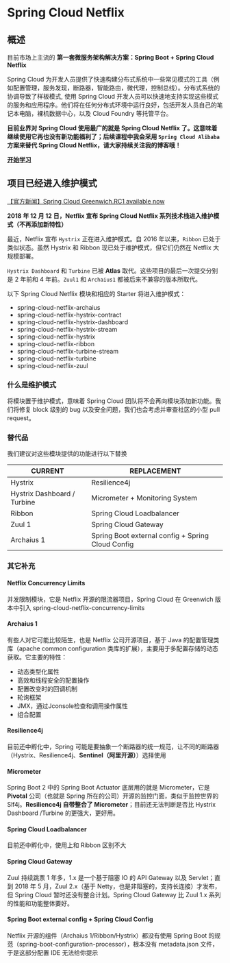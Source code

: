 # Spring Cloud Netflix

## 概述

目前市场上主流的 **第一套微服务架构解决方案：Spring Boot + Spring Cloud Netflix**

Spring Cloud 为开发人员提供了快速构建分布式系统中一些常见模式的工具（例如配置管理，服务发现，断路器，智能路由，微代理，控制总线）。分布式系统的协调导致了样板模式, 使用 Spring Cloud 开发人员可以快速地支持实现这些模式的服务和应用程序。他们将在任何分布式环境中运行良好，包括开发人员自己的笔记本电脑，裸机数据中心，以及 Cloud Foundry 等托管平台。

**目前业界对 Spring Cloud 使用最广的就是 Spring Cloud Netflix 了。这意味着继续使用它再也没有新功能福利了；后续课程中我会采用 `Spring Cloud Alibaba` 方案来替代 Spring Cloud Netflix，请大家持续关注我的博客哦！**

[**开始学习**](/spring-cloud-netflix/)

## 项目已经进入维护模式

[【官方新闻】Spring Cloud Greenwich.RC1 available now](https://spring.io/blog/2018/12/12/spring-cloud-greenwich-rc1-available-now)

**2018 年 12 月 12 日，Netflix 宣布 Spring Cloud Netflix 系列技术栈进入维护模式（不再添加新特性）**

最近，Netflix 宣布 `Hystrix` 正在进入维护模式。自 2016 年以来，`Ribbon` 已处于类似状态。虽然 Hystrix 和 Ribbon 现已处于维护模式，但它们仍然在 Netflix 大规模部署。

`Hystrix Dashboard` 和 `Turbine` 已被 **Atlas** 取代。这些项目的最后一次提交分别是 2 年前和 4 年前。`Zuul1` 和 `Archaius1` 都被后来不兼容的版本所取代。

以下 Spring Cloud Netflix 模块和相应的 Starter 将进入维护模式：

- spring-cloud-netflix-archaius
- spring-cloud-netflix-hystrix-contract
- spring-cloud-netflix-hystrix-dashboard
- spring-cloud-netflix-hystrix-stream
- spring-cloud-netflix-hystrix
- spring-cloud-netflix-ribbon
- spring-cloud-netflix-turbine-stream
- spring-cloud-netflix-turbine
- spring-cloud-netflix-zuul

### 什么是维护模式

将模块置于维护模式，意味着 Spring Cloud 团队将不会再向模块添加新功能。我们将修复 block 级别的 bug 以及安全问题，我们也会考虑并审查社区的小型 pull request。

### 替代品

我们建议对这些模块提供的功能进行以下替换

| CURRENT                     | REPLACEMENT                                       |
| --------------------------- | ------------------------------------------------- |
| Hystrix                     | Resilience4j                                      |
| Hystrix Dashboard / Turbine | Micrometer + Monitoring System                    |
| Ribbon                      | Spring Cloud Loadbalancer                         |
| Zuul 1                      | Spring Cloud Gateway                              |
| Archaius 1                  | Spring Boot external config + Spring Cloud Config |

### 其它补充

#### Netflix Concurrency Limits

并发限制模块，它是 Netflix 开源的限流器项目，Spring Cloud 在 Greenwich 版本中引入 spring-cloud-netflix-concurrency-limits

#### Archaius 1

有些人对它可能比较陌生，也是 Netflix 公司开源项目，基于 Java 的配置管理类库（apache common configuration 类库的扩展），主要用于多配置存储的动态获取。它主要的特性：

- 动态类型化属性
- 高效和线程安全的配置操作
- 配置改变时的回调机制
- 轮询框架
- JMX，通过Jconsole检查和调用操作属性
- 组合配置

#### Resilience4j

目前还中孵化中，Spring 可能是要抽象一个断路器的统一规范，让不同的断路器（Hystrix、Resilience4j、**Sentinel（阿里开源）**）选择使用

#### Micrometer

Spring Boot 2 中的 Spring Boot Actuator 底层用的就是 Micrometer，它是 **Pivotal** 公司（也就是 Spring 所在的公司）开源的监控门面，类似于监控世界的 Slf4j。**Resilience4j 自带整合了 Micrometer**；目前还无法判断是否比 Hystrix Dashboard /Turbine 的更强大，更好用。

#### Spring Cloud Loadbalancer

目前还中孵化中，使用上和 Ribbon 区别不大

#### Spring Cloud Gateway

Zuul 持续跳票 1 年多，1.x 是一个基于阻塞 IO 的 API Gateway 以及 Servlet；直到 2018 年 5 月，Zuul 2.x（基于 Netty，也是非阻塞的，支持长连接）才发布，但 Spring Cloud 暂时还没有整合计划。Spring Cloud Gateway 比 Zuul 1.x 系列的性能和功能整体要好。

#### Spring Boot external config + Spring Cloud Config

Netflix 开源的组件（Archaius 1/Ribbon/Hystrix）都没有使用 Spring Boot 的规范（spring-boot-configuration-processor），根本没有 metadata.json 文件，于是这部分配置 IDE 无法给你提示
